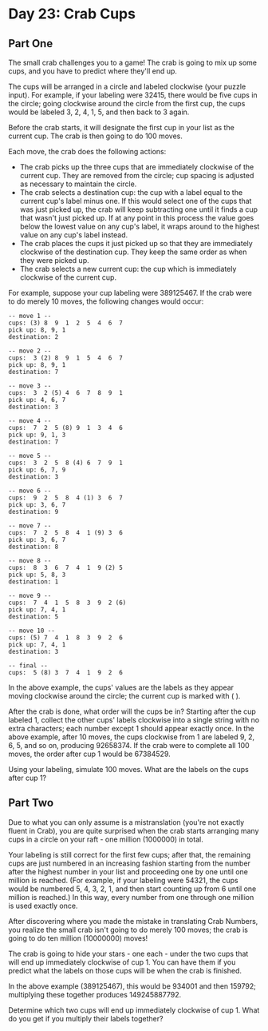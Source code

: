 # Day 23: Crab Cups

## Part One

The small crab challenges you to a game! The crab is going to mix up some cups,
and you have to predict where they'll end up.

The cups will be arranged in a circle and labeled clockwise (your puzzle
input). For example, if your labeling were 32415, there would be five cups in
the circle; going clockwise around the circle from the first cup, the cups
would be labeled 3, 2, 4, 1, 5, and then back to 3 again.

Before the crab starts, it will designate the first cup in your list as the
current cup. The crab is then going to do 100 moves.

Each move, the crab does the following actions:

* The crab picks up the three cups that are immediately clockwise of the
  current cup. They are removed from the circle; cup spacing is adjusted as
  necessary to maintain the circle.
* The crab selects a destination cup: the cup with a label equal to the current
  cup's label minus one. If this would select one of the cups that was just
  picked up, the crab will keep subtracting one until it finds a cup that
  wasn't just picked up. If at any point in this process the value goes below
  the lowest value on any cup's label, it wraps around to the highest value on
  any cup's label instead.
* The crab places the cups it just picked up so that they are immediately
  clockwise of the destination cup. They keep the same order as when they were
  picked up.
* The crab selects a new current cup: the cup which is immediately clockwise of
  the current cup.

For example, suppose your cup labeling were 389125467. If the crab were to do
merely 10 moves, the following changes would occur:

    -- move 1 --
    cups: (3) 8  9  1  2  5  4  6  7 
    pick up: 8, 9, 1
    destination: 2

    -- move 2 --
    cups:  3 (2) 8  9  1  5  4  6  7 
    pick up: 8, 9, 1
    destination: 7

    -- move 3 --
    cups:  3  2 (5) 4  6  7  8  9  1 
    pick up: 4, 6, 7
    destination: 3

    -- move 4 --
    cups:  7  2  5 (8) 9  1  3  4  6 
    pick up: 9, 1, 3
    destination: 7

    -- move 5 --
    cups:  3  2  5  8 (4) 6  7  9  1 
    pick up: 6, 7, 9
    destination: 3

    -- move 6 --
    cups:  9  2  5  8  4 (1) 3  6  7 
    pick up: 3, 6, 7
    destination: 9

    -- move 7 --
    cups:  7  2  5  8  4  1 (9) 3  6 
    pick up: 3, 6, 7
    destination: 8

    -- move 8 --
    cups:  8  3  6  7  4  1  9 (2) 5 
    pick up: 5, 8, 3
    destination: 1

    -- move 9 --
    cups:  7  4  1  5  8  3  9  2 (6)
    pick up: 7, 4, 1
    destination: 5

    -- move 10 --
    cups: (5) 7  4  1  8  3  9  2  6 
    pick up: 7, 4, 1
    destination: 3

    -- final --
    cups:  5 (8) 3  7  4  1  9  2  6 

In the above example, the cups' values are the labels as they appear moving
clockwise around the circle; the current cup is marked with ( ).

After the crab is done, what order will the cups be in? Starting after the cup
labeled 1, collect the other cups' labels clockwise into a single string with
no extra characters; each number except 1 should appear exactly once. In the
above example, after 10 moves, the cups clockwise from 1 are labeled 9, 2, 6,
5, and so on, producing 92658374. If the crab were to complete all 100 moves,
the order after cup 1 would be 67384529.

Using your labeling, simulate 100 moves. What are the labels on the cups after
cup 1?

## Part Two

Due to what you can only assume is a mistranslation (you're not exactly fluent
in Crab), you are quite surprised when the crab starts arranging many cups in a
circle on your raft - one million (1000000) in total.

Your labeling is still correct for the first few cups; after that, the
remaining cups are just numbered in an increasing fashion starting from the
number after the highest number in your list and proceeding one by one until
one million is reached. (For example, if your labeling were 54321, the cups
would be numbered 5, 4, 3, 2, 1, and then start counting up from 6 until one
million is reached.) In this way, every number from one through one million is
used exactly once.

After discovering where you made the mistake in translating Crab Numbers, you
realize the small crab isn't going to do merely 100 moves; the crab is going to
do ten million (10000000) moves!

The crab is going to hide your stars - one each - under the two cups that will
end up immediately clockwise of cup 1. You can have them if you predict what
the labels on those cups will be when the crab is finished.

In the above example (389125467), this would be 934001 and then 159792;
multiplying these together produces 149245887792.

Determine which two cups will end up immediately clockwise of cup 1. What do
you get if you multiply their labels together?
